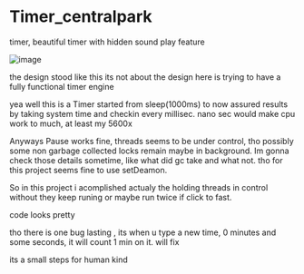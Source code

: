 # Timer_centralpark
timer, beautiful timer with hidden sound play feature

![image](https://user-images.githubusercontent.com/105649203/202902288-1b346973-7904-4bbe-a09d-13f80fc4f4de.png)

the design stood like this its not about the design here is trying to have a fully functional timer engine

yea well this is a Timer started from sleep(1000ms) to now assured results by taking system time and checkin every millisec.
nano sec would make cpu work to much, at least my 5600x 

Anyways Pause works fine, threads seems to be under control, tho possibly some non garbage collected locks remain maybe in background. 
Im gonna check those details sometime, like what did gc take and what not. tho for this project seems fine to use setDeamon. 

So in this project i acomplished actualy the holding threads in control without they keep runing or maybe run twice if click to fast. 

code looks pretty

tho there is one bug lasting , its when u type a new time, 0 minutes and some seconds, it will count 1 min on it. will fix
 
its a small steps for human kind


